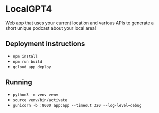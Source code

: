 # LocalGPT4

Web app that uses your current location and various APIs to generate a short unique podcast about your local area!

## Deployment instructions

- `npm install`
- `npm run build`
- `gcloud app deploy`

## Running

- `python3 -m venv venv`
- `source venv/bin/activate`
- `gunicorn -b :8000 app:app --timeout 320 --log-level=debug`